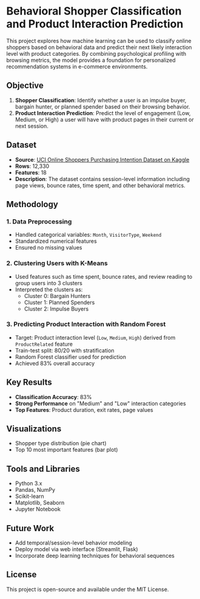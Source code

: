 # Behavioral Shopper Classification and Product Interaction Prediction

This project explores how machine learning can be used to classify online shoppers based on behavioral data and predict their next likely interaction level with product categories. By combining psychological profiling with browsing metrics, the model provides a foundation for personalized recommendation systems in e-commerce environments.

## Objective

1. **Shopper Classification**: Identify whether a user is an impulse buyer, bargain hunter, or planned spender based on their browsing behavior.
2. **Product Interaction Prediction**: Predict the level of engagement (Low, Medium, or High) a user will have with product pages in their current or next session.

## Dataset

- **Source**: [UCI Online Shoppers Purchasing Intention Dataset on Kaggle](https://www.kaggle.com/datasets/mkechinov/ecommerce-behavior-data-from-multi-category-store)
- **Rows**: 12,330
- **Features**: 18
- **Description**: The dataset contains session-level information including page views, bounce rates, time spent, and other behavioral metrics.

## Methodology

### 1. Data Preprocessing
- Handled categorical variables: `Month`, `VisitorType`, `Weekend`
- Standardized numerical features
- Ensured no missing values

### 2. Clustering Users with K-Means
- Used features such as time spent, bounce rates, and review reading to group users into 3 clusters
- Interpreted the clusters as:
  - Cluster 0: Bargain Hunters
  - Cluster 1: Planned Spenders
  - Cluster 2: Impulse Buyers

### 3. Predicting Product Interaction with Random Forest
- Target: Product interaction level (`Low`, `Medium`, `High`) derived from `ProductRelated` feature
- Train-test split: 80/20 with stratification
- Random Forest classifier used for prediction
- Achieved 83% overall accuracy

## Key Results

- **Classification Accuracy**: 83%
- **Strong Performance** on "Medium" and "Low" interaction categories
- **Top Features**: Product duration, exit rates, page values

## Visualizations

- Shopper type distribution (pie chart)
- Top 10 most important features (bar plot)

## Tools and Libraries

- Python 3.x
- Pandas, NumPy
- Scikit-learn
- Matplotlib, Seaborn
- Jupyter Notebook

## Future Work

- Add temporal/session-level behavior modeling
- Deploy model via web interface (Streamlit, Flask)
- Incorporate deep learning techniques for behavioral sequences

## License

This project is open-source and available under the MIT License.



